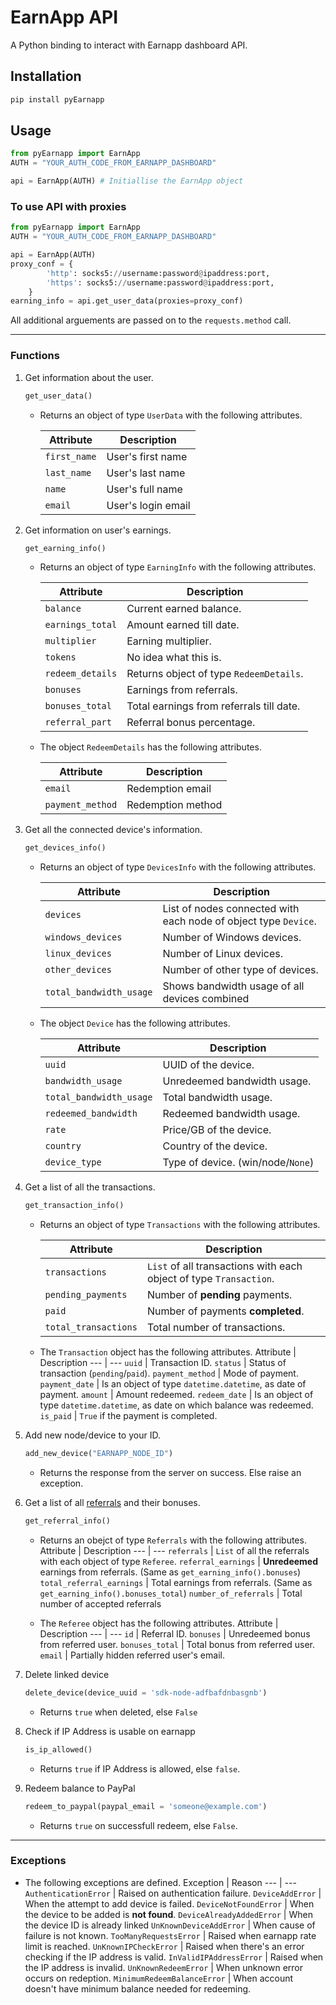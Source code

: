# EarnApp API

A Python binding to interact with Earnapp dashboard API.

## Installation
```BASH
pip install pyEarnapp
```
## Usage
```PYTHON
from pyEarnapp import EarnApp
AUTH = "YOUR_AUTH_CODE_FROM_EARNAPP_DASHBOARD"

api = EarnApp(AUTH) # Initiallise the EarnApp object
```

### To use API with proxies
```PYTHON
from pyEarnapp import EarnApp
AUTH = "YOUR_AUTH_CODE_FROM_EARNAPP_DASHBOARD"

api = EarnApp(AUTH)
proxy_conf = {
        'http': socks5://username:password@ipaddress:port,
        'https': socks5://username:password@ipaddress:port,
    }
earning_info = api.get_user_data(proxies=proxy_conf)
```

All additional arguements are passed on to the `requests.method` call.

---


### Functions
1. Get information about the user.
    ```PYTHON
    get_user_data()
    ```
    - Returns an object of type `UserData` with the following attributes.

        Attribute | Description
        --- | ---
        `first_name` | User's first name
        `last_name` | User's last name
        `name` | User's full name
        `email` | User's login email


2. Get information on user's earnings.
    ```PYTHON
    get_earning_info()
    ```
    - Returns an object of type `EarningInfo` with the following attributes.

        Attribute | Description
        --- | ---
        `balance` | Current earned balance.
        `earnings_total` | Amount earned till date.
        `multiplier` | Earning multiplier.
        `tokens` | No idea what this is.
        `redeem_details` | Returns object of type `RedeemDetails`.
        `bonuses` | Earnings from referrals.
        `bonuses_total` | Total earnings from referrals till date.
        `referral_part` | Referral bonus percentage.

    - The object `RedeemDetails` has the following attributes.
    
        Attribute | Description
        --- | ---
        `email` | Redemption email
        `payment_method` | Redemption method

3. Get all the connected device's information.
    ```PYTHON
    get_devices_info()
    ```
    - Returns an object of type `DevicesInfo` with the following attributes.
    
        Attribute | Description
        --- | ---
        `devices` | List of nodes connected with each node of object type `Device`.
        `windows_devices` | Number of Windows devices.
        `linux_devices` | Number of Linux devices.
        `other_devices` | Number of other type of devices.
        `total_bandwidth_usage` | Shows bandwidth usage of all devices combined

    - The object `Device` has the following attributes.

        Attribute | Description
        --- | ---
        `uuid` | UUID of the device.
        `bandwidth_usage` | Unredeemed bandwidth usage.
        `total_bandwidth_usage` | Total bandwidth usage.
        `redeemed_bandwidth` | Redeemed bandwidth usage.
        `rate` | Price/GB of the device.
        `country` | Country of the device.
        `device_type` | Type of device. (win/node/`None`)

4. Get a list of all the transactions.
    ```PYTHON
    get_transaction_info()
    ```
    - Returns an object of type `Transactions` with the following attributes.

        Attribute | Description
        --- | ---
        `transactions` | `List` of all transactions with each object of type `Transaction`.
        `pending_payments` | Number of **pending** payments.
        `paid` | Number of payments **completed**. 
        `total_transactions` | Total number of transactions.


    - The `Transaction` object has the following attributes.
        Attribute | Description
        --- | ---
        `uuid` | Transaction ID.
        `status` | Status of transaction (`pending`/`paid`).
        `payment_method` | Mode of payment.
        `payment_date` | Is an object of type `datetime.datetime`, as date of payment.
        `amount` | Amount redeemed.
        `redeem_date` | Is an object of type `datetime.datetime`, as date on which balance was redeemed.
        `is_paid` | `True` if the payment is completed.


5. Add new node/device to your ID.
    ```PYTHON
    add_new_device("EARNAPP_NODE_ID")
    ```
    - Returns the response from the server on success. Else raise an exception.

6. Get a list of all [referrals](https://earnapp.com/i/GBAVJMH) and their bonuses.
    ```PYTHON
    get_referral_info()
    ```
    - Returns an obejct of type `Referrals` with the following attributes.
        Attribute | Description
        --- | ---
        `referrals` | `List` of all the referrals with each object of type `Referee`.
        `referral_earnings` | **Unredeemed** earnings from referrals. (Same as `get_earning_info().bonuses`)
        `total_referral_earnings` | Total earnings from referrals. (Same as `get_earning_info().bonuses_total`)
        `number_of_referrals` | Total number of accepted referrals
    

    - The `Referee` object has the following attributes.
        Attribute | Description
        --- | ---
        `id` | Referral ID.
        `bonuses` | Unredeemed bonus from referred user.
        `bonuses_total` | Total bonus from referred user.
        `email` | Partially hidden referred user's email.

7. Delete linked device
    ```PYTHON
    delete_device(device_uuid = 'sdk-node-adfbafdnbasgnb')
    ```
    - Returns `true` when deleted, else `False`

8. Check if IP Address is usable on earnapp
    ```python
    is_ip_allowed()
    ```
    - Returns `true` if IP Address is allowed, else `false`.

9. Redeem balance to PayPal
    ```python
    redeem_to_paypal(paypal_email = 'someone@example.com')
    ```
    - Returns `true` on successfull redeem, else `False`.


---

### Exceptions
- The following exceptions are defined.
    Exception | Reason
    --- | ---
    `AuthenticationError` | Raised on authentication failure.
    `DeviceAddError` | When the attempt to add device is failed.
    `DeviceNotFoundError` | When the device to be added is **not found**.
    `DeviceAlreadyAddedError` | When the device ID is already linked
    `UnKnownDeviceAddError` | When cause of failure is not known.
    `TooManyRequestsError` | Raised when earnapp rate limit is reached.
    `UnKnownIPCheckError` | Raised when there's an error checking if the IP address is valid.
    `InValidIPAddressError` | Raised when the IP address is invalid.
    `UnKnownRedeemError` | When unknown error occurs on redeption.
    `MinimumRedeemBalanceError` | When account doesn't have minimum balance needed for redeeming.
